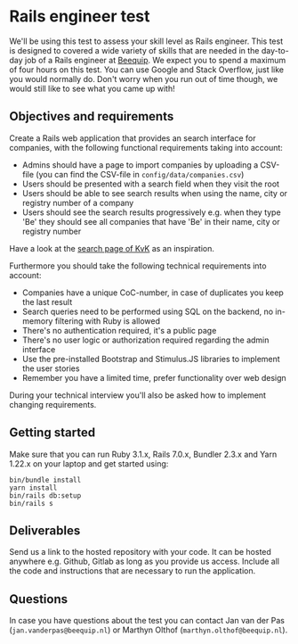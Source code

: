 # Rails engineer test

We'll be using this test to assess your skill level as Rails engineer. This test is designed to covered a wide variety of skills that are needed in the day-to-day job of a Rails engineer at [Beequip](https://www.beequip.nl/). We expect you to spend a maximum of four hours on this test. You can use Google and Stack Overflow, just like you would normally do. Don't worry when you run out of time though, we would still like to see what you came up with!

## Objectives and requirements

Create a Rails web application that provides an search interface for companies, with the following functional requirements taking into account:

- Admins should have a page to import companies by uploading a CSV-file (you can find the CSV-file in `config/data/companies.csv`)
- Users should be presented with a search field when they visit the root
- Users should be able to see search results when using the name, city or registry number of a company
- Users should see the search results progressively e.g. when they type 'Be' they should see all companies that have 'Be' in their name, city or registry number

Have a look at the [search page of KvK](https://www.kvk.nl/zoeken/) as an inspiration.

Furthermore you should take the following technical requirements into account:

- Companies have a unique CoC-number, in case of duplicates you keep the last result
- Search queries need to be performed using SQL on the backend, no in-memory filtering with Ruby is allowed
- There's no authentication required, it's a public page
- There's no user logic or authorization required regarding the admin interface
- Use the pre-installed Bootstrap and Stimulus.JS libraries to implement the user stories
- Remember you have a limited time, prefer functionality over web design

During your technical interview you'll also be asked how to implement changing requirements.

## Getting started

Make sure that you can run Ruby 3.1.x, Rails 7.0.x, Bundler 2.3.x and Yarn 1.22.x on your laptop and get started using:

```
bin/bundle install
yarn install
bin/rails db:setup
bin/rails s
```

## Deliverables

Send us a link to the hosted repository with your code. It can be hosted anywhere e.g. Github, Gitlab as long as you provide us access. Include all the code and instructions that are necessary to run the application.

## Questions

In case you have questions about the test you can contact Jan van der Pas (`jan.vanderpas@beequip.nl`) or Marthyn Olthof (`marthyn.olthof@beequip.nl`).
